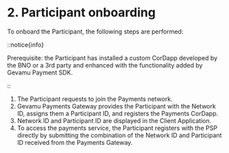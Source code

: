 # 2. Participant onboarding

To onboard the Participant, the following steps are performed:

::notice{info}
  
  Prerequisite: the Participant has installed a custom CorDapp developed by the BNO or a 3rd party and enhanced with the functionality added by Gevamu Payment SDK.

::

1. The Participant requests to join the Payments network.
2. Gevamu Payments Gateway provides the Participant with the Network ID, assigns them a Participant ID, and registers the Payments CorDapp.
3. Network ID and Participant ID are displayed in the Client Application.
4. To access the payments service, the Participant registers with the PSP directly by submitting the combination of the Network ID and Participant ID received from the Payments Gateway.
